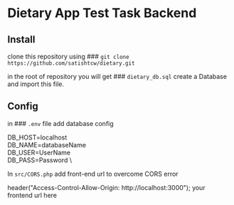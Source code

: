 # Dietary App Test Task Backend

## Install

clone this repository using ### `git clone https://github.com/satishtcw/dietary.git`

in the root of repository you will get ### `dietary_db.sql` create a Database and import this file.

## Config

in ### `.env` file add database config

DB_HOST=localhost \
DB_NAME=databaseName \
DB_USER=UserName \
DB_PASS=Password \

In `src/CORS.php` add front-end url to overcome CORS error

header("Access-Control-Allow-Origin: http://localhost:3000"); your frontend url here